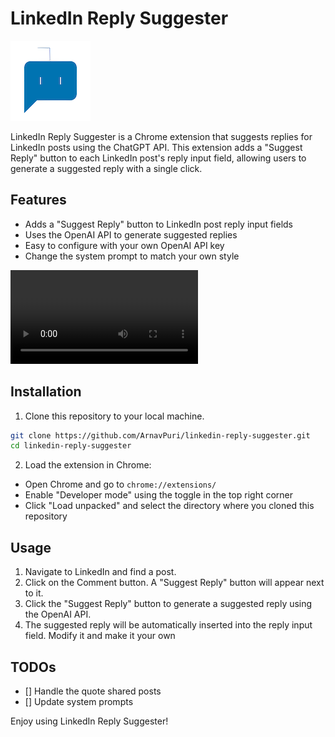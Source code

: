 # LinkedIn Reply Suggester

![LinkedIn Reply Suggester Logo](images/logo128.png)

LinkedIn Reply Suggester is a Chrome extension that suggests replies for LinkedIn posts using the ChatGPT API. This extension adds a "Suggest Reply" button to each LinkedIn post's reply input field, allowing users to generate a suggested reply with a single click.

## Features

- Adds a "Suggest Reply" button to LinkedIn post reply input fields
- Uses the OpenAI API to generate suggested replies
- Easy to configure with your own OpenAI API key
- Change the system prompt to match your own style

![](images/demo.mov)

## Installation

1. Clone this repository to your local machine.

```bash
git clone https://github.com/ArnavPuri/linkedin-reply-suggester.git
cd linkedin-reply-suggester
```

2. Load the extension in Chrome:

- Open Chrome and go to `chrome://extensions/`
- Enable "Developer mode" using the toggle in the top right corner
- Click "Load unpacked" and select the directory where you cloned this repository

## Usage
1. Navigate to LinkedIn and find a post.
2. Click on the Comment button. A "Suggest Reply" button will appear next to it.
3. Click the "Suggest Reply" button to generate a suggested reply using the OpenAI API.
4. The suggested reply will be automatically inserted into the reply input field. Modify it and make it your own

## TODOs
- [] Handle the quote shared posts
- [] Update system prompts

Enjoy using LinkedIn Reply Suggester!